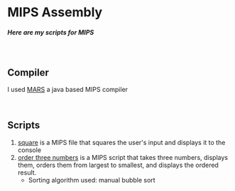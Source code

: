 # MIPS Assembly
##### Here are my scripts for MIPS

<br>

## Compiler
I used [MARS](https://dpetersanderson.github.io/download.html) a java based MIPS compiler

<br>

## Scripts
1. [square](square.asm) is a MIPS file that squares the user's input and displays it to the console
2. [order three numbers](order_three_numbers.asm) is a MIPS script that takes three numbers, displays them, orders them from largest to smallest, and displays the ordered result.
    - Sorting algorithm used: manual bubble sort
